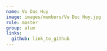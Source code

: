 ```yaml
---
name: Vu Duc Huy 
image: images/members/Vu Duc Huy.jpg 
role: master
group: alum
links:
  github: link_to_github 
---
```

